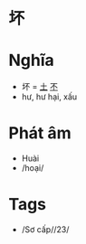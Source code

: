 # 坏

# Nghĩa
* 坏 = [土](土.md) [不](不.md)
* hư, hư hại, xấu

# Phát âm
* Huài
*  /hoại/

# Tags
* /Sơ cấp//23/

<script>window.HANZI_FIELD='坏';</script>

